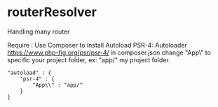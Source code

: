# routerResolver
Handling many router




Require :
  Use Composer to install Autoload PSR-4: Autoloader https://www.php-fig.org/psr/psr-4/
in composer.json change "App\\" to specific your project folder, ex: "app/" my project folder.

    "autoload" : {
        "psr-4" : {
            "App\\" : "app/"
        }
    }
